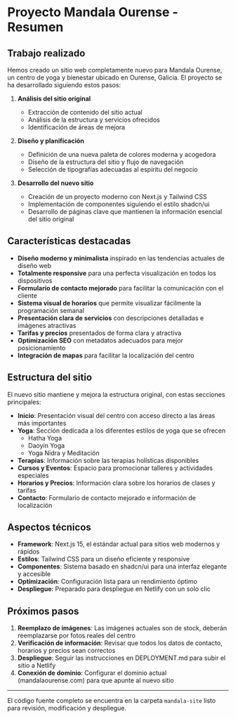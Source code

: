 # Proyecto Mandala Ourense - Resumen

## Trabajo realizado

Hemos creado un sitio web completamente nuevo para Mandala Ourense, un centro de yoga y bienestar ubicado en Ourense, Galicia. El proyecto se ha desarrollado siguiendo estos pasos:

1. **Análisis del sitio original**
   - Extracción de contenido del sitio actual
   - Análisis de la estructura y servicios ofrecidos
   - Identificación de áreas de mejora

2. **Diseño y planificación**
   - Definición de una nueva paleta de colores moderna y acogedora
   - Diseño de la estructura del sitio y flujo de navegación
   - Selección de tipografías adecuadas al espíritu del negocio

3. **Desarrollo del nuevo sitio**
   - Creación de un proyecto moderno con Next.js y Tailwind CSS
   - Implementación de componentes siguiendo el estilo shadcn/ui
   - Desarrollo de páginas clave que mantienen la información esencial del sitio original

## Características destacadas

- **Diseño moderno y minimalista** inspirado en las tendencias actuales de diseño web
- **Totalmente responsive** para una perfecta visualización en todos los dispositivos
- **Formulario de contacto mejorado** para facilitar la comunicación con el cliente
- **Sistema visual de horarios** que permite visualizar fácilmente la programación semanal
- **Presentación clara de servicios** con descripciones detalladas e imágenes atractivas
- **Tarifas y precios** presentados de forma clara y atractiva
- **Optimización SEO** con metadatos adecuados para mejor posicionamiento
- **Integración de mapas** para facilitar la localización del centro

## Estructura del sitio

El nuevo sitio mantiene y mejora la estructura original, con estas secciones principales:

- **Inicio**: Presentación visual del centro con acceso directo a las áreas más importantes
- **Yoga**: Sección dedicada a los diferentes estilos de yoga que se ofrecen
  - Hatha Yoga
  - Daoyin Yoga
  - Yoga Nidra y Meditación
- **Terapias**: Información sobre las terapias holísticas disponibles
- **Cursos y Eventos**: Espacio para promocionar talleres y actividades especiales
- **Horarios y Precios**: Información clara sobre los horarios de clases y tarifas
- **Contacto**: Formulario de contacto mejorado e información de localización

## Aspectos técnicos

- **Framework**: Next.js 15, el estándar actual para sitios web modernos y rápidos
- **Estilos**: Tailwind CSS para un diseño eficiente y responsive
- **Componentes**: Sistema basado en shadcn/ui para una interfaz elegante y accesible
- **Optimización**: Configuración lista para un rendimiento óptimo
- **Despliegue**: Preparado para despliegue en Netlify con un solo clic

## Próximos pasos

1. **Reemplazo de imágenes**: Las imágenes actuales son de stock, deberán reemplazarse por fotos reales del centro
2. **Verificación de información**: Revisar que todos los datos de contacto, horarios y precios sean correctos
3. **Despliegue**: Seguir las instrucciones en DEPLOYMENT.md para subir el sitio a Netlify
4. **Conexión de dominio**: Configurar el dominio actual (mandalaourense.com) para que apunte al nuevo sitio

---

El código fuente completo se encuentra en la carpeta `mandala-site` listo para revisión, modificación y despliegue.